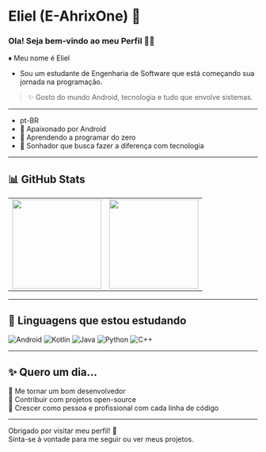 # Eliel (E-AhrixOne) 🔭

### Ola! Seja bem-vindo ao meu Perfil 👋😸

♦️ Meu nome é Eliel  
- Sou um estudante de Engenharia de Software que está começando sua jornada na programação.  
> ✨ Gosto do mundo Android, tecnologia e tudo que envolve sistemas.

---

- pt-BR  
- 📱 Apaixonado por Android  
- 🧠 Aprendendo a programar do zero  
- 🌌 Sonhador que busca fazer a diferença com tecnologia

---

## 📊 GitHub Stats

<table>
  <tr>
    <td><img height="180em" src="https://github-readme-stats.vercel.app/api?username=E-AhrixOne&show_icons=true&hide_border=true&icon_color=ffffff&title_color=8B0000&text_color=ffffff&bg_color=000000&include_all_commits=true&count_private=true&custom_title=Eliel~" /></td>
    <td><img height="180em" src="https://github-readme-stats.vercel.app/api/top-langs/?username=E-AhrixOne&hide_border=true&title_color=8B0000&text_color=ffffff&bg_color=000000&layout=compact" /></td>
  </tr>
</table>

---

## 📕 Linguagens que estou estudando

![Android](https://img.shields.io/badge/-Android-3ddc84?style=flat-square&logo=android&logoColor=fff)
![Kotlin](https://img.shields.io/badge/-Kotlin-7f52ff?style=flat-square&logo=kotlin&logoColor=fff)
![Java](https://img.shields.io/badge/-Java-f80000?style=flat-square&logo=oracle&logoColor=fff)
![Python](https://img.shields.io/badge/-Python-3776ab?style=flat-square&logo=python&logoColor=fff)
![C++](https://img.shields.io/badge/-C%2b%2b-00599c?style=flat-square&logo=C%2b%2b&logoColor=fff)

---

## ✨ Quero um dia...

🎯 Me tornar um bom desenvolvedor  
🚀 Contribuir com projetos open-source  
🌱 Crescer como pessoa e profissional com cada linha de código

---

<p>
  Obrigado por visitar meu perfil! 🌟<br>
  Sinta-se à vontade para me seguir ou ver meus projetos.
</p>
